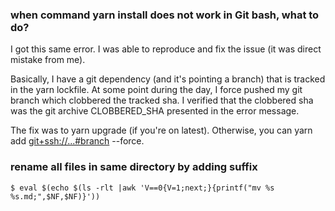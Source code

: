 ### when command yarn install does not work in Git bash, what to do?

I got this same error. I was able to reproduce and fix the issue (it was direct mistake from me).

Basically, I have a git dependency (and it's pointing a branch) that is tracked in the yarn lockfile. At some point during the day, I force pushed my git branch which clobbered the tracked sha. I verified that the clobbered sha was the git archive CLOBBERED_SHA presented in the error message.

The fix was to yarn upgrade <git-dependency> (if you're on latest). Otherwise, you can yarn add <git+ssh://...#branch> --force.

### rename all files in same directory by adding suffix

	$ eval $(echo $(ls -rlt |awk 'V==0{V=1;next;}{printf("mv %s %s.md;",$NF,$NF)}'))